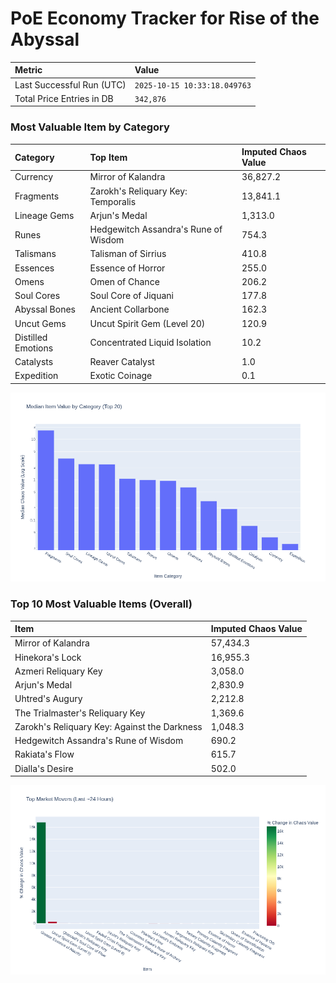 # PoE Economy Tracker for Rise of the Abyssal

<!-- START_MAINTENANCE -->
| Metric | Value |
|:---|:---|
| Last Successful Run (UTC) | `2025-10-15 10:33:18.049763` |
| Total Price Entries in DB | `342,876` |

<!-- END_MAINTENANCE -->

<!-- START_DATAFRAME_DEBUG -->
<!-- END_DATAFRAME_DEBUG -->

<!-- START_CATEGORY_ANALYSIS -->
### Most Valuable Item by Category
| Category | Top Item | Imputed Chaos Value |
| :--- | :--- | :--- |
| Currency | Mirror of Kalandra | 36,827.2 |
| Fragments | Zarokh's Reliquary Key: Temporalis | 13,841.1 |
| Lineage Gems | Arjun's Medal | 1,313.0 |
| Runes | Hedgewitch Assandra's Rune of Wisdom | 754.3 |
| Talismans | Talisman of Sirrius | 410.8 |
| Essences | Essence of Horror | 255.0 |
| Omens | Omen of Chance | 206.2 |
| Soul Cores | Soul Core of Jiquani | 177.8 |
| Abyssal Bones | Ancient Collarbone | 162.3 |
| Uncut Gems | Uncut Spirit Gem (Level 20) | 120.9 |
| Distilled Emotions | Concentrated Liquid Isolation | 10.2 |
| Catalysts | Reaver Catalyst | 1.0 |
| Expedition | Exotic Coinage | 0.1 |


![Category Analysis Chart](charts/category_analysis.png)
<!-- END_ANALYSIS -->

<!-- START_ANALYSIS -->
### Top 10 Most Valuable Items (Overall)
| Item | Imputed Chaos Value |
| :--- | :--- |
| Mirror of Kalandra | 57,434.3 |
| Hinekora's Lock | 16,955.3 |
| Azmeri Reliquary Key | 3,058.0 |
| Arjun's Medal | 2,830.9 |
| Uhtred's Augury | 2,212.8 |
| The Trialmaster's Reliquary Key | 1,369.6 |
| Zarokh's Reliquary Key: Against the Darkness | 1,048.3 |
| Hedgewitch Assandra's Rune of Wisdom | 690.2 |
| Rakiata's Flow | 615.7 |
| Dialla's Desire | 502.0 |


![Market Movers Chart](charts/market_movers.png)
<!-- END_ANALYSIS -->
